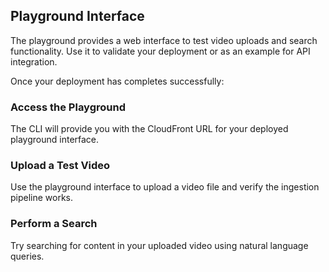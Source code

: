 ## Playground Interface

The playground provides a web interface to test video uploads and search functionality. Use it to validate your deployment or as an example for API integration.

Once your deployment has completes successfully:

### Access the Playground

The CLI will provide you with the CloudFront URL for your deployed playground interface.

### Upload a Test Video

Use the playground interface to upload a video file and verify the ingestion pipeline works.

### Perform a Search

Try searching for content in your uploaded video using natural language queries.
